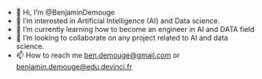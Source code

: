 - 👋 Hi, I’m @BenjaminDemouge
- 👀 I’m interested in Artificial Intelligence (AI) and Data science.
- 🌱 I’m currently learning how to become an engineer in AI and DATA field 
- 💞️ I’m looking to collaborate on any project related to AI and data science.
- 📫 How to reach me ben.demouge@gmail.com or benjamin.demouge@edu.devinci.fr

<!---
BenjaminDemouge/BenjaminDemouge is a ✨ special ✨ repository because its `README.md` (this file) appears on your GitHub profile.
You can click the Preview link to take a look at your changes.
--->
